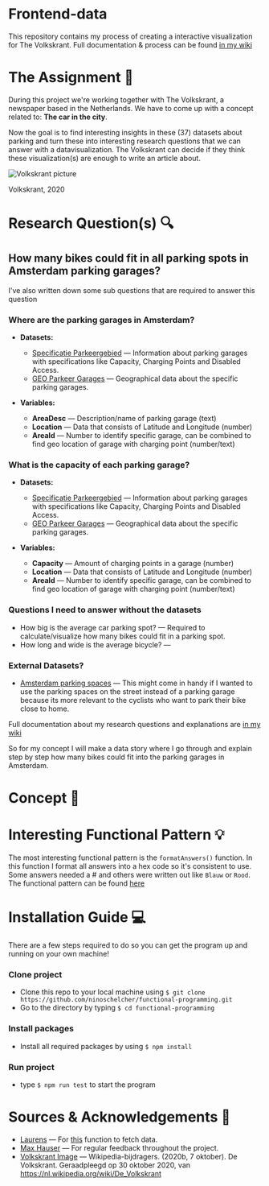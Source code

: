 # Frontend-data
This repository contains my process of creating a interactive visualization for The Volkskrant. Full documentation & process can be found [in my wiki](https://github.com/ninoschelcher/frontend-data/wiki)

# The Assignment 📝
During this project we're working together with The Volkskrant, a newspaper based in the Netherlands. We have to come up with a concept related to: **The car in the city**.

Now the goal is to find interesting insights in these (37) datasets about parking and turn these into interesting research questions that we can answer with a datavisualization. The Volkskrant can decide if they think these visualization(s) are enough to write an article about.

![Volkskrant picture](https://github.com/ninoschelcher/functional-programming/blob/main/wiki_media/798px-Volkskrant.svg.png)

Volkskrant, 2020

# Research Question(s) 🔍

## How many bikes could fit in all parking spots in Amsterdam parking garages? 

I've also written down some sub questions that are required to answer this question

###  Where are the parking garages in Amsterdam?
- **Datasets:**
   - [Specificatie Parkeergebied](https://opendata.rdw.nl/Parkeren/Open-Data-Parkeren-SPECIFICATIES-PARKEERGEBIED/b3us-f26s/) — Information about parking garages with specifications like Capacity, Charging Points and Disabled Access.
   - [GEO Parkeer Garages](https://opendata.rdw.nl/Parkeren/GEO-Parkeer-Garages/t5pc-eb34/data) — Geographical data about the specific parking garages.

- **Variables:**
   - **AreaDesc** — Description/name of parking garage (text)
   - **Location** — Data that consists of Latitude and Longitude (number)
   - **AreaId** — Number to identify specific garage, can be combined to find geo location of garage with charging point (number/text)

### What is the capacity of each parking garage?
- **Datasets:**
  - [Specificatie Parkeergebied](https://opendata.rdw.nl/Parkeren/Open-Data-Parkeren-SPECIFICATIES-PARKEERGEBIED/b3us-f26s/) — Information about parking garages with specifications like Capacity, Charging Points and Disabled Access.
  - [GEO Parkeer Garages](https://opendata.rdw.nl/Parkeren/GEO-Parkeer-Garages/t5pc-eb34/data) — Geographical data about the specific parking garages.

- **Variables:**
  - **Capacity** — Amount of charging points in a garage (number)
  - **Location** — Data that consists of Latitude and Longitude (number)
  - **AreaId** — Number to identify specific garage, can be combined to find geo location of garage with charging point (number/text)

### Questions I need to answer without the datasets
- How big is the average car parking spot? — Required to calculate/visualize how many bikes could fit in a parking spot.
- How long and wide is the average bicycle? —

### External Datasets?
- [Amsterdam parking spaces](https://map.data.amsterdam.nl/maps/parkeervakken?REQUEST=Getfeature&VERSION=1.1.0&SERVICE=wfs&TYPENAME=alle_parkeervakken&outputformat=geojson) — This might come in handy if I wanted to use the parking spaces on the street instead of a parking garage because its more relevant to the cyclists who want to park their bike close to home.

Full documentation about my research questions and explanations are [in my wiki](https://github.com/ninoschelcher/frontend-data/wiki/Concept-Iteration)

So for my concept I will make a data story where I go through and explain step by step how many bikes could fit into the parking garages in Amsterdam.

# Concept 🌝


# Interesting Functional Pattern 💡 
The most interesting functional pattern is the `formatAnswers()` function. In this function I format all answers into a hex code so it's consistent to use. Some answers needed a # and others were written out like `Blauw` or `Rood`. The functional pattern can be found [here](https://github.com/ninoschelcher/functional-programming/blob/8406b341de0dbf77022d8b12798f4415e8bf4be1/src/surveyexercise/surveyCleanup.js#L17)

# Installation Guide 💻
There are a few steps required to do so you can get the program up and running on your own machine!

### Clone project
- Clone this repo to your local machine using `$ git clone https://github.com/ninoschelcher/functional-programming.git`
- Go to the directory by typing `$ cd functional-programming`

### Install packages
- Install all required packages by using `$ npm install`

### Run project
- type `$ npm run test` to start the program

# Sources & Acknowledgements 🙋
- [Laurens](https://github.com/Razpudding) — For [this](https://github.com/ninoschelcher/functional-programming/blob/5f093897016b1c53d41cc6bf522d4afe2c28a3d6/parkingData.js#L9) function to fetch data. 
- [Max Hauser](https://github.com/max-hauser) — For regular feedback throughout the project.
- [Volkskrant Image](https://nl.wikipedia.org/wiki/De_Volkskrant) — Wikipedia-bijdragers. (2020b, 7 oktober). De Volkskrant. Geraadpleegd op 30 oktober 2020, van https://nl.wikipedia.org/wiki/De_Volkskrant
